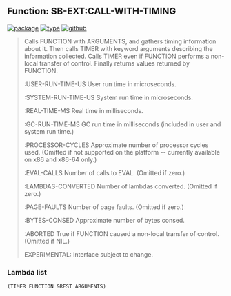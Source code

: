 ## Function: SB-EXT:CALL-WITH-TIMING
[![package](https://img.shields.io/badge/Package-SB--EXT-5f9ea0.svg?style=social&colorA=999999)](../) [![type](https://img.shields.io/badge/Type-Function-5f9ea0.svg?style=social&colorA=999999)](../#function) [![github](https://img.shields.io/badge/GitHub-View_the_source-5f9ea0.svg?style=social&colorA=999999&logo=github)](https://github.com/sbcl/sbcl/blob/master/src/code/time.lisp/) 

> Calls FUNCTION with ARGUMENTS, and gathers timing information about it.
> Then calls TIMER with keyword arguments describing the information collected.
> Calls TIMER even if FUNCTION performs a non-local transfer of control. Finally
> returns values returned by FUNCTION.
> 
> :USER-RUN-TIME-US
> User run time in microseconds.
> 
> :SYSTEM-RUN-TIME-US
> System run time in microseconds.
> 
> :REAL-TIME-MS
> Real time in milliseconds.
> 
> :GC-RUN-TIME-MS
> GC run time in milliseconds (included in user and system run time.)
> 
> :PROCESSOR-CYCLES
> Approximate number of processor cycles used. (Omitted  if not supported on
> the platform -- currently available on x86 and x86-64 only.)
> 
> :EVAL-CALLS
> Number of calls to EVAL. (Omitted if zero.)
> 
> :LAMBDAS-CONVERTED
> Number of lambdas converted. (Omitted if zero.)
> 
> :PAGE-FAULTS
> Number of page faults. (Omitted if zero.)
> 
> :BYTES-CONSED
> Approximate number of bytes consed.
> 
> :ABORTED
> True if FUNCTION caused a non-local transfer of control. (Omitted if
> NIL.)
> 
> EXPERIMENTAL: Interface subject to change.

### Lambda list
```
(TIMER FUNCTION &REST ARGUMENTS)
```
